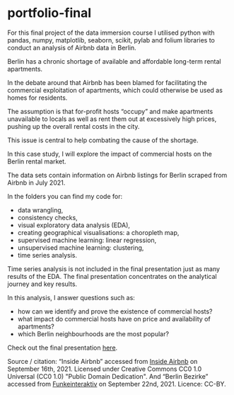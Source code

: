 # portfolio-final
For this final project of the data immersion course I utilised python with pandas, numpy, matplotlib, seaborn, scikit, pylab and folium libraries to conduct an analysis of Airbnb data in Berlin. 

Berlin has a chronic shortage of available and affordable long-term rental apartments. 

In the debate around that Airbnb has been blamed for facilitating the commercial exploitation of apartments, which could otherwise be used as homes for residents. 

The assumption is that for-profit hosts “occupy” and make apartments unavailable to locals as well as rent them out at excessively high prices, pushing up the overall rental costs in the city. 

This issue is central to help combating the cause of the shortage.

In this case study, I will explore the impact of commercial hosts on the Berlin rental market.   

The data sets contain information on Airbnb listings for Berlin scraped from Airbnb in July 2021. 

In the folders you can find my code for: 

- data wrangling, 
- consistency checks,
- visual exploratory data analysis (EDA), 
- creating geographical visualisations: a choropleth map, 
- supervised machine learning: linear regression,
- unsupervised machine learning: clustering,
- time series analysis.  

Time series analysis is not included in the final presentation just as many results of the EDA. 
The final presentation concentrates on the analytical journey and key results. 

In this analysis, I answer questions such as: 

- how can we identify and prove the existence of commercial hosts? 
- what impact do commercial hosts have on price and availability of apartments?  
- which Berlin neighbourhoods are the most popular? 

Check out the final presentation [here](https://public.tableau.com/app/profile/julia.fortuny/viz/BerlinAirbnbCaseStudy2021/Presentation).

Source / citation: “Inside Airbnb” accessed from [Inside Airbnb](http://insideairbnb.com/get-the-data.html) on September 16th, 2021. Licensed under Creative Commons CC0 1.0 Universal (CC0 1.0) "Public Domain Dedication". 
And “Berlin Bezirke” accessed from [Funkeinteraktiv](https://github.com/funkeinteraktiv/Berlin-Geodaten/raw/master/berlin_bezirke.geojson) on September 22nd, 2021. Licence: CC-BY.
